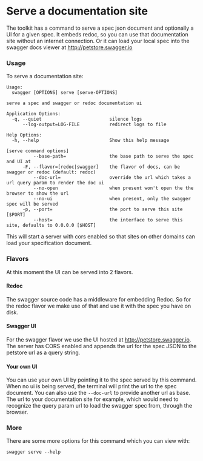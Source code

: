 # Serve a documentation site

The toolkit has a command to serve a spec json document and optionally a UI for a given spec. 
It embeds redoc, so you can use that documentation site without an internet connection.
Or it can load your local spec into the swagger docs viewer at http://petstore.swagger.io

<!--more-->

### Usage 

To serve a documentation site:

```
Usage:
  swagger [OPTIONS] serve [serve-OPTIONS]

serve a spec and swagger or redoc documentation ui

Application Options:
  -q, --quiet                         silence logs
      --log-output=LOG-FILE           redirect logs to file

Help Options:
  -h, --help                          Show this help message

[serve command options]
          --base-path=                the base path to serve the spec and UI at
      -F, --flavor=[redoc|swagger]    the flavor of docs, can be swagger or redoc (default: redoc)
          --doc-url=                  override the url which takes a url query param to render the doc ui
          --no-open                   when present won't open the the browser to show the url
          --no-ui                     when present, only the swagger spec will be served
      -p, --port=                     the port to serve this site [$PORT]
          --host=                     the interface to serve this site, defaults to 0.0.0.0 [$HOST]
```

This will start a server with cors enabled so that sites on other domains can load your specification document. 

### Flavors

At this moment the UI can be served into 2 flavors.

#### Redoc

The swagger source code has a middleware for embedding Redoc.
So for the redoc flavor we make use of that and use it with the spec you have on disk.

#### Swagger UI

For the swagger flavor we use the UI hosted at http://petstore.swagger.io.
The server has CORS enabled and appends the url for the spec JSON to the petstore url as a query string. 

#### Your own UI

You can use your own UI by pointing it to the spec served by this command.
When no ui is being served, the terminal will print the url to the spec document.
You can also use the `--doc-url` to provide another url as base. 
The url to your documentation site for example, which would need to recognize the query param url to load the swagger spec from, through the browser.

### More

There are some more options for this command which you can view with:

```
swagger serve --help
```
